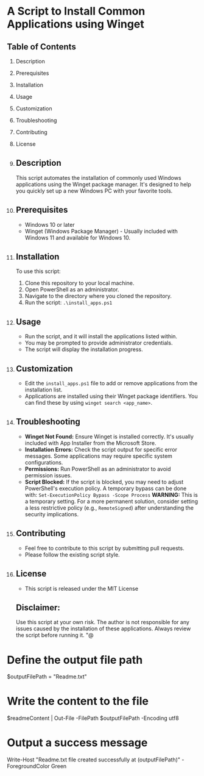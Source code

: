 # A Script to Install Common Applications using Winget
Table of Contents
-----------------
1.  Description
2.  Prerequisites
3.  Installation
4.  Usage
5.  Customization
6.  Troubleshooting
7.  Contributing
8.  License

1.  Description
    ------------
    This script automates the installation of commonly used Windows applications using the Winget package manager.  It's designed to help you quickly set up a new Windows PC with your favorite tools.

2.  Prerequisites
    -------------
    -   Windows 10 or later
    -   Winget (Windows Package Manager) -  Usually included with Windows 11 and available for Windows 10.

3.  Installation
    ----------
    To use this script:

    1.  Clone this repository to your local machine.
    2.  Open PowerShell as an administrator.
    3.  Navigate to the directory where you cloned the repository.
    4.  Run the script: `.\install_apps.ps1`

4.  Usage
    -----
    -   Run the script, and it will install the applications listed within.
    -   You may be prompted to provide administrator credentials.
    -   The script will display the installation progress.

5.  Customization
    -----------
    -   Edit the `install_apps.ps1` file to add or remove applications from the installation list.
    -   Applications are installed using their Winget package identifiers.  You can find these by using `winget search <app_name>`.

6.  Troubleshooting
    ---------------
    -   **Winget Not Found:** Ensure Winget is installed correctly.  It's usually included with App Installer from the Microsoft Store.
    -   **Installation Errors:** Check the script output for specific error messages.  Some applications may require specific system configurations.
    -   **Permissions:** Run PowerShell as an administrator to avoid permission issues.
    -   **Script Blocked:** If the script is blocked, you may need to adjust PowerShell's execution policy.  A temporary bypass can be done with:
        `Set-ExecutionPolicy Bypass -Scope Process`
        **WARNING:** This is a temporary setting.  For a more permanent solution, consider setting a less restrictive policy (e.g., `RemoteSigned`) after understanding the security implications.

7.  Contributing
    ------------
    -   Feel free to contribute to this script by submitting pull requests.
    -   Please follow the existing script style.

8.  License
    -------
    -   This script is released under the MIT License
    
    Disclaimer:
    -----------
    Use this script at your own risk.  The author is not responsible for any issues caused by the installation of these applications.  Always review the script before running it.
"@

# Define the output file path
$outputFilePath = "Readme.txt"

# Write the content to the file
$readmeContent | Out-File -FilePath $outputFilePath -Encoding utf8

# Output a success message
Write-Host "Readme.txt file created successfully at $($outputFilePath)" -ForegroundColor Green
